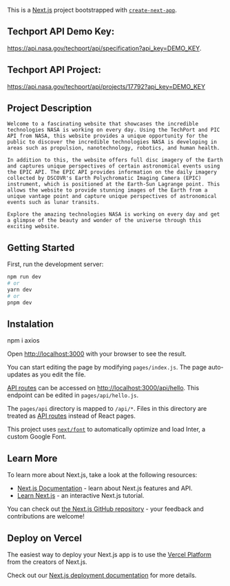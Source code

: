 This is a [Next.js](https://nextjs.org/) project bootstrapped with [`create-next-app`](https://github.com/vercel/next.js/tree/canary/packages/create-next-app).


## Techport API Demo Key: 

https://api.nasa.gov/techport/api/specification?api_key=DEMO_KEY.

## Techport API Project:

https://api.nasa.gov/techport/api/projects/17792?api_key=DEMO_KEY

## Project Description

    Welcome to a fascinating website that showcases the incredible technologies NASA is working on every day. Using the TechPort and PIC API from NASA, this website provides a unique opportunity for the public to discover the incredible technologies NASA is developing in areas such as propulsion, nanotechnology, robotics, and human health.

    In addition to this, the website offers full disc imagery of the Earth and captures unique perspectives of certain astronomical events using the EPIC API. The EPIC API provides information on the daily imagery collected by DSCOVR's Earth Polychromatic Imaging Camera (EPIC) instrument, which is positioned at the Earth-Sun Lagrange point. This allows the website to provide stunning images of the Earth from a unique vantage point and capture unique perspectives of astronomical events such as lunar transits.

    Explore the amazing technologies NASA is working on every day and get a glimpse of the beauty and wonder of the universe through this exciting website.

## Getting Started

First, run the development server:

```bash
npm run dev
# or
yarn dev
# or
pnpm dev
```

## Instalation

npm i axios


Open [http://localhost:3000](http://localhost:3000) with your browser to see the result.

You can start editing the page by modifying `pages/index.js`. The page auto-updates as you edit the file.

[API routes](https://nextjs.org/docs/api-routes/introduction) can be accessed on [http://localhost:3000/api/hello](http://localhost:3000/api/hello). This endpoint can be edited in `pages/api/hello.js`.

The `pages/api` directory is mapped to `/api/*`. Files in this directory are treated as [API routes](https://nextjs.org/docs/api-routes/introduction) instead of React pages.

This project uses [`next/font`](https://nextjs.org/docs/basic-features/font-optimization) to automatically optimize and load Inter, a custom Google Font.

## Learn More

To learn more about Next.js, take a look at the following resources:

- [Next.js Documentation](https://nextjs.org/docs) - learn about Next.js features and API.
- [Learn Next.js](https://nextjs.org/learn) - an interactive Next.js tutorial.

You can check out [the Next.js GitHub repository](https://github.com/vercel/next.js/) - your feedback and contributions are welcome!

## Deploy on Vercel

The easiest way to deploy your Next.js app is to use the [Vercel Platform](https://vercel.com/new?utm_medium=default-template&filter=next.js&utm_source=create-next-app&utm_campaign=create-next-app-readme) from the creators of Next.js.

Check out our [Next.js deployment documentation](https://nextjs.org/docs/deployment) for more details.
